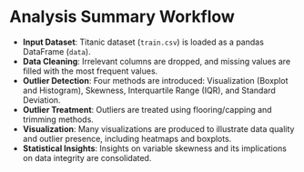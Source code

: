 # Analysis Summary Workflow

- **Input Dataset**: Titanic dataset (`train.csv`) is loaded as a pandas DataFrame (`data`).
- **Data Cleaning**: Irrelevant columns are dropped, and missing values are filled with the most frequent values.
- **Outlier Detection**: Four methods are introduced: Visualization (Boxplot and Histogram), Skewness, Interquartile Range (IQR), and Standard Deviation.
- **Outlier Treatment**: Outliers are treated using flooring/capping and trimming methods.
- **Visualization**: Many visualizations are produced to illustrate data quality and outlier presence, including heatmaps and boxplots.
- **Statistical Insights**: Insights on variable skewness and its implications on data integrity are consolidated.
